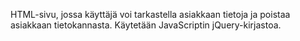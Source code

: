 HTML-sivu, jossa käyttäjä voi tarkastella asiakkaan tietoja ja poistaa asiakkaan tietokannasta. Käytetään JavaScriptin jQuery-kirjastoa.
